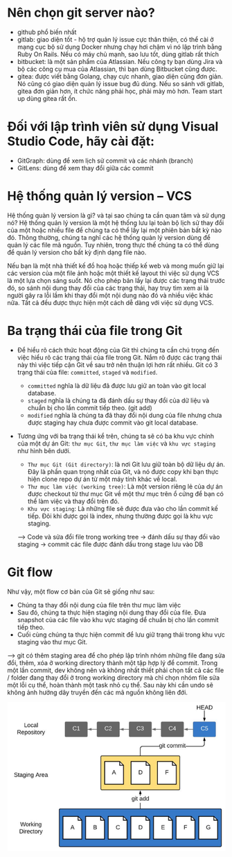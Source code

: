 # Nên chọn git server nào?
- github phổ biến nhất
- gitlab: giao diện tốt - hộ trợ quản lý issue cực thân thiện, có thể cài ở mạng cục bộ sử dụng Docker nhưng chạy hơi chậm vì nó lập trình bằng Ruby On Rails. Nếu có máy chủ mạnh, sao lưu tốt, dùng gitlab rất thích
- bitbucket: là một sản phẩm của Atlassian. Nếu công ty bạn dùng Jira và bộ các công cụ mua của Atlassian, thì bạn dùng Bitbucket cũng được.
- gitea: được viết bằng Golang, chạy cực nhanh, giao diện cũng đơn giản. Nó cũng có giao diện quản lý issue bug đủ dùng. Nếu so sánh với gitlab, gitea đơn giản hơn, ít chức năng phải học, phải mày mò hơn. Team start up dùng gitea rất ổn.

# Đối với lập trình viên sử dụng Visual Studio Code, hãy cài đặt:
- GitGraph: dùng để xem lịch sử commit và các nhánh (branch)
- GitLens: dùng để xem thay đổi giữa các commit

# Hệ thống quản lý version – VCS
Hệ thống quàn lý version là gì? và tại sao chúng ta cần quan tâm và sử dụng nó? Hệ thống quản lý version là một hệ thống lưu lại toàn bộ lịch sử thay đổi của một hoặc nhiều file để chúng ta có thể lấy lại một phiên bản bất kỳ nào đó. Thông thường, chúng ta nghĩ các hệ thống quản lý version dùng để quản lý các file mã nguồn. Tuy nhiên, trong thực thế chúng ta có thể dùng để quản lý version cho bất kỳ định dạng file nào.

Nếu bạn là một nhà thiết kế đồ hoạ hoặc thiếp kế web và mong muốn giữ lại các version của một file ảnh hoặc một thiết kế layout thì việc sử dụng VCS là một lựa chọn sáng suốt. Nó cho phép bản lấy lại được các trạng thái trước đó, so sánh nội dung thay đổi của các trạng thái, hay truy tìm xem ai là người gây ra lỗi lầm khi thay đổi một nội dung nào đó và nhiều việc khác nữa. Tất cả đều được thực hiện một cách dễ dàng với việc sử dụng VCS.

# Ba trạng thái của file trong Git
- Để hiểu rõ cách thức hoạt động của Git thì chúng ta cần chú trọng đến việc hiểu rõ các trạng thái của file trong Git. Nắm rõ được các trạng thái này thì việc tiếp cận Git về sau trở nên thuận lợi hơn rất nhiều. Git có 3 trạng thái của file: `committed`, `staged` và `modified`.
  - `committed` nghĩa là dữ liệu đã được lưu giữ an toàn vào git local database.
  - `staged` nghĩa là chúng ta đã đánh dấu sự thay đổi của dữ liệu và chuẩn bị cho lần commit tiếp theo. (git add)
  - `modified` nghĩa là chúng ta đã thay đổi nội dung của file nhưng chưa được staging hay chưa được commit vào git local database.
  
- Tương ứng với ba trạng thái kể trên, chúng ta sẽ có ba khu vực chính của một dự án Git: `thư mục Git`, `thư mục làm việc`  và `khu vực staging` như hình bên dưới.
  - `Thư mục Git (Git directory)`: là nơi Git lưu giữ toàn bộ dữ liệu dự án. Đây là phần quan trọng nhất của Git, và nó được copy khi bạn thực hiện clone repo dự án từ một máy tính khác về local.
  - `Thư mục làm việc (working tree)`: Là một version riêng lẻ của dự án được checkout từ thư mục Git về một thư mục trên ổ cứng để bạn có thể làm việc và thay đổi trên đó.
  - `Khu vực staging`: Là những file sẽ được đưa vào cho lần commit kế tiếp. Đôi khi được gọi là index, nhưng thường được gọi là khu vực staging.

  --> Code và sửa đổi file trong working tree -> đánh dấu sự thay đổi vào staging -> commit các file được đánh dấu trong stage lưu vào DB

# Git flow
Như vậy, một flow cơ bản của Git sẽ giống như sau:
- Chúng ta thay đổi nội dung của file trên thư mục làm việc
- Sau đó, chúng ta thực hiện staging nội dung thay đổi của file. Đưa snapshot của các file vào khu vực staging dể chuẩn bị cho lần commit tiếp theo.
- Cuối cùng chúng ta thực hiện commit để lưu giữ trạng thái trong khu vực staging vào thư mục Git.

--> git có thêm staging area để cho phép lập trình nhóm những file đang sửa đổi, thêm, xóa ở working directory thành một tập hợp lý để commit. Trong một lần commit, dev không nên và không nhất thiết phải chọn tất cả các file / folder đang thay đổi ở trong working directory mà chỉ chọn nhóm file sửa một lỗi cụ thể, hoàn thành một task nhỏ cụ thể. Sau này khi cần undo sẽ không ảnh hưởng dây truyền đến các mã nguồn không liên đới.

![alt text](https://github.com/maivan-hoa/Note/blob/main/images/1.png?raw=true)













